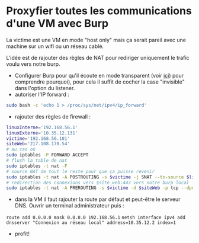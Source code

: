 # Proxyfier toutes les communications d'une VM avec Burp

La victime est une VM en mode "host only" mais ça serait pareil avec une machine sur un wifi ou un réseau cablé.

L'idée est de rajouter des règles de NAT pour rediriger uniquement le trafic voulu vers notre burp.

* Configurer Burp pour qu'il écoute en mode transparent (voir [ici](http://portswigger.net/burp/help/proxy_options_invisible.html)) pour comprendre pourquoi), pour cela il suffit de cocher la case "invisible" dans l'option du listener.
* autoriser l'IP forward :

``` bash
sudo bash -c 'echo 1 > /proc/sys/net/ipv4/ip_forward'
```

* rajouter des règles de firewall :

``` bash
linuxInterne='192.168.56.1'
linuxExterne='10.35.12.131'
victime='192.168.56.101'
siteWeb='217.108.170.54'
# au cas où
sudo iptables -P FORWARD ACCEPT
# flush la table de nat
sudo iptables -t nat -F
# source NAT de tout le reste pour que ça puisse revenir
sudo iptables -t nat -A POSTROUTING -s $victime -j SNAT --to-source $linuxExterne
# redirection des connexions vers $site_web:443 vers notre burp local
sudo iptables -t nat -A PREROUTING -s $victime -d $siteWeb -p tcp --dport 443 -j DNAT --to-destination $linuxInterne:8080
```

* dans la VM il faut rajouter la route par défaut et peut-être le serveur DNS. Ouvrir un terminal administrateur puis :

`route add 0.0.0.0 mask 0.0.0.0 192.168.56.1`
`netsh interface ipv4 add dnsserver "Connexion au réseau local" address=10.35.12.2 index=1`

* profit!
